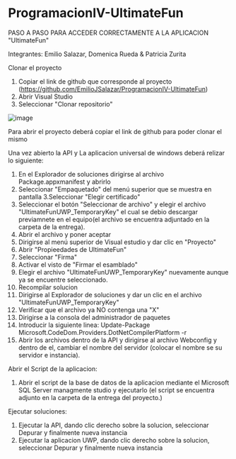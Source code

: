 # ProgramacionIV-UltimateFun
PASO A PASO PARA ACCEDER CORRECTAMENTE A LA APLICACION "UltimateFun"

Integrantes: Emilio Salazar, Domenica Rueda & Patricia Zurita

Clonar el proyecto 

  1. Copiar el link de github que corresponde al proyecto (https://github.com/EmilioJSalazar/ProgramacionIV-UltimateFun)
  2. Abrir Visual Studio
  3. Seleccionar "Clonar repositorio"



  ![image](https://user-images.githubusercontent.com/62667937/147863026-6921142e-c050-4830-9c50-51ba600dd50a.png)


Para abrir el proyecto deberá copiar el link de github para poder clonar el mismo


Una vez abierto la API y La aplicacion universal de windows deberá relizar lo siguiente:

  1. En el Explorador de soluciones dirigirse al archivo Package.appxmanifest y abrirlo
  2. Seleccionar "Empaquetado" del menú superior que se muestra en pantalla
  3.Seleccionar "Elegir certificado"
  4. Seleccionar el botón "Seleccionar de archivo" y elegir el archivo "UltimateFunUWP_TemporaryKey"
     el cual se debio descargar previamnete en el equipo(el archivo se encuentra adjuntado en la 
     carpeta de la entrega).
  5. Abrir el archivo y poner aceptar
  6. Dirigirse al menú superior de Visual estudio y dar clic en "Proyecto"
  7. Abrir "Propieedades de UltimateFun"
  8. Seleccionar "Firma"
  9. Activar el visto de "Firmar el esamblado"
  10. Elegir el archivo "UltimateFunUWP_TemporaryKey" nuevamente aunque ya se encuentre seleccionado.
  11. Recompilar solucion 
  12. Dirigirse al Explorador de soluciones  y dar un clic en el archivo "UltimateFunUWP_TemporaryKey"
  13. Verificar que el archivo ya NO contenga una "X"
  14. Dirigirse a la consola del administrador de paquetes
  15. Introducir la siguiente linea: Update-Package Microsoft.CodeDom.Providers.DotNetCompilerPlatform -r
  16. Abrir los archivos dentro de la API y dirigirse al archivo Webconfig y dentro de el, cambiar el nombre
      del servidor (colocar el nombre se su servidor e instancia).

Abrir el Script de la aplicacion:
   
  1. Abrir el script de la base de datos de la aplicacion mediante el Microsoft SQL Server managmente studio y 
     ejecutarlo (el script se encuentra adjunto en la carpeta de la entrega del proyecto.)

Ejecutar soluciones:


 1. Ejecutar la API, dando clic derecho sobre la solucion, seleccionar Depurar y finalmente nueva instancia 
 2. Ejecutar la aplicacion UWP, dando clic derecho sobre la solucion, seleccionar Depurar y finalmente nueva instancia 
